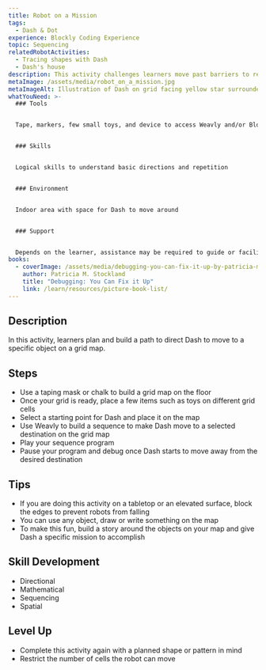 ```yaml
---
title: Robot on a Mission
tags:
  - Dash & Dot
experience: Blockly Coding Experience
topic: Sequencing
relatedRobotActivities:
  - Tracing shapes with Dash
  - Dash's house
description: This activity challenges learners move past barriers to reach a destination.
metaImage: /assets/media/robot_on_a_mission.jpg
metaImageAlt: Illustration of Dash on grid facing yellow star surrounded by action blocks
whatYouNeed: >-
  ### Tools


  Tape, markers, few small toys, and device to access Weavly and/or Block.ly, Dash


  ### Skills


  Logical skills to understand basic directions and repetition


  ### Environment


  Indoor area with space for Dash to move around


  ### Support


  Depends on the learner, assistance may be required to guide or facilitate
books:
  - coverImage: /assets/media/debugging-you-can-fix-it-up-by-patricia-m.-stockland.jpg
    author: Patricia M. Stockland
    title: "Debugging: You Can Fix it Up"
    link: /learn/resources/picture-book-list/
---
```

## Description

In this activity, learners plan and build a path to direct Dash to move to a specific object on a grid map.

## Steps

* Use a taping mask or chalk to build a grid map on the floor
* Once your grid is ready, place a few items such as toys on different grid cells
* Select a starting point for Dash and place it on the map
* Use Weavly to build a sequence to make Dash move to a selected destination on the grid map
* Play your sequence program
* Pause your program and debug once Dash starts to move away from the desired destination

## Tips

* If you are doing this activity on a tabletop or an elevated surface, block the edges to prevent robots from falling
* You can use any object, draw or write something on the map
* To make this fun, build a story around the objects on your map and give Dash a specific mission to accomplish

## Skill Development

* Directional
* Mathematical
* Sequencing
* Spatial

## Level Up 

* Complete this activity again with a planned shape or pattern in mind
* Restrict the number of cells the robot can move